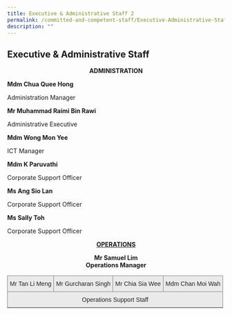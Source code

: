 ```yaml
---
title: Executive & Administrative Staff 2
permalink: /committed-and-competent-staff/Executive-Administrative-Staff-2/
description: ""
---
```

## Executive & Administrative Staff

**<center>ADMINISTRATION</center>**

**Mdm Chua Quee Hong**

Administration Manager

  

**Mr Muhammad Raimi Bin Rawi**

Administrative Executive

  

**Mdm Wong Mon Yee**

ICT Manager

  

**Mdm K Paruvathi** 

Corporate Support Officer

  

**Ms Ang Sio Lan**

Corporate Support Officer

  

**Ms Sally Toh**

Corporate Support Officer

**<center><u>OPERATIONS</u></center>**

**<center>Mr Samuel Lim <br>Operations Manager**</center>

<style type="text/css">
.tg  {border-collapse:collapse;border-spacing:0;}
.tg td{border-color:black;border-style:solid;border-width:1px;font-family:Arial, sans-serif;font-size:14px;
  overflow:hidden;padding:10px 5px;word-break:normal;}
.tg th{border-color:black;border-style:solid;border-width:1px;font-family:Arial, sans-serif;font-size:14px;
  font-weight:normal;overflow:hidden;padding:10px 5px;word-break:normal;}
.tg .tg-hvl7{background-color:#EAEAEA;border-color:inherit;color:#222;text-align:center;vertical-align:middle}
</style>
<table class="tg">
<thead>
  <tr>
    <th class="tg-hvl7"><span style="color:#222;background-color:#EAEAEA">Mr Tan Li Meng</span></th>
    <th class="tg-hvl7"><span style="color:#222;background-color:#EAEAEA">Mr Gurcharan Singh</span></th>
    <th class="tg-hvl7"><span style="color:#222;background-color:#EAEAEA">Mr Chia Sia Wee</span></th>
    <th class="tg-hvl7"><span style="color:#222;background-color:#EAEAEA">Mdm Chan Moi Wah</span></th>
  </tr>
</thead>
<tbody>
  <tr>
    <td class="tg-hvl7" colspan="4"><span style="color:#222;background-color:#EAEAEA">Operations Support Staff</span></td>
  </tr>
</tbody>
</table>





